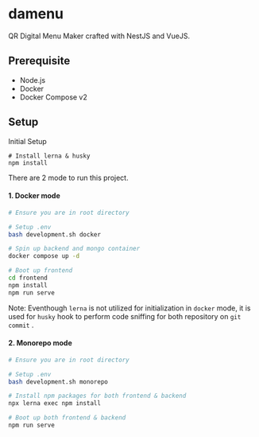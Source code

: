 # damenu
QR Digital Menu Maker crafted with NestJS and VueJS.

## Prerequisite
- Node.js
- Docker
- Docker Compose v2

## Setup

Initial Setup
```
# Install lerna & husky
npm install
```

There are 2 mode to run this project.

#### 1. Docker mode

```bash
# Ensure you are in root directory

# Setup .env
bash development.sh docker

# Spin up backend and mongo container
docker compose up -d

# Boot up frontend
cd frontend
npm install
npm run serve
```

Note: Eventhough `lerna` is not utilized for initialization in `docker` mode, it is used for `husky` hook to perform code sniffing for both repository on `git commit` .

#### 2. Monorepo mode

```bash
# Ensure you are in root directory

# Setup .env
bash development.sh monorepo

# Install npm packages for both frontend & backend
npx lerna exec npm install

# Boot up both frontend & backend
npm run serve
```
